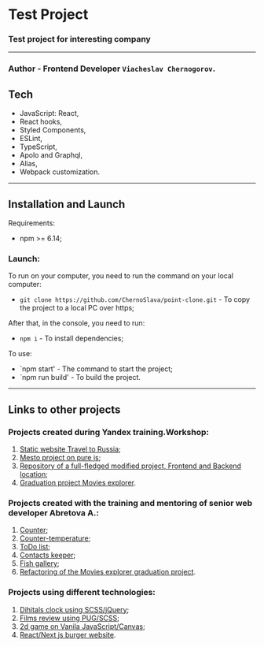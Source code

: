 # Test Project 

### Test project for interesting company

---
### **Author** - Frontend Developer `Viacheslav Chernogorov`.

## Tech
- JavaScript: React,
- React hooks,
- Styled Components,
- ESLint,
- TypeScript,
- Apolo and Graphql,
- Alias,
- Webpack customization.

---

## Installation and Launch

Requirements:

* npm >= 6.14;

### Launch:

To run on your computer, you need to run the command on your local computer:

- `git clone https://github.com/ChernoSlava/point-clone.git` - To copy the project to a local PC over https;

After that, in the console, you need to run:

- `npm i` - To install dependencies;

To use:

- `npm start' - The command to start the project;
- `npm run build' - To build the project.

---

## Links to other projects
### Projects created during Yandex training.Workshop:

1) [Static website Travel to Russia](https://github.com/ChernoSlava/Russian-travel );
2) [Mesto project on pure js](https://github.com/ChernoSlava/Mesto );
3) [Repository of a full-fledged modified project, Frontend and Backend location](https://github.com/ChernoSlava/react-mesto-api-full );
4) [Graduation project Movies explorer](https://github.com/ChernoSlava/movies-explorer-frontend ).


### Projects created with the training and mentoring of senior web developer Abretova A.:

1) [Counter](https://github.com/ChernoSlava/counter);
2) [Counter-temperature](https://github.com/ChernoSlava/counter-temperature);
3) [ToDo list](https://github.com/ChernoSlava/ToDo);
4) [Contacts keeper](https://github.com/ChernoSlava/contacts-keeper);
4) [Fish gallery](https://github.com/ChernoSlava/fish-gallery);
5) [Refactoring of the Movies explorer graduation project](https://github.com/ChernoSlava/Movies-exlorer-refactor ).

### Projects using different technologies:

1) [Dihitals clock using SCSS/jQuery](https://github.com/ChernoSlava/Digital-Clock.git);
2) [Films review using PUG/SCSS](https://github.com/ChernoSlava/Film-Review );
3) [2d game on Vanila JavaScript/Canvas](https://github.com/ChernoSlava/Fluppy );
4) [React/Next js burger website](https://github.com/ChernoSlava/Burgers-Next-JS ).